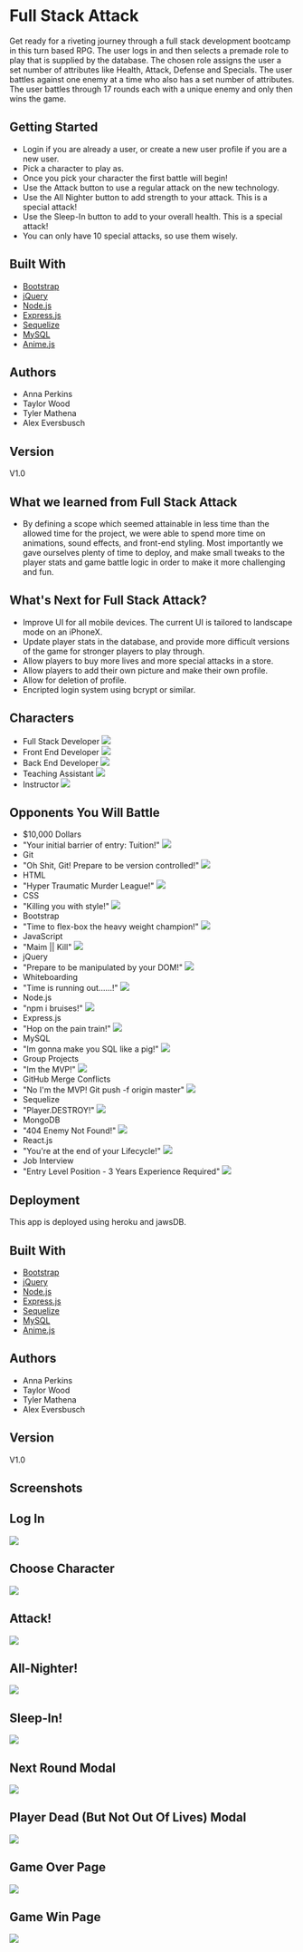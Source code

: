 # Full Stack Attack 

Get ready for a riveting journey through a full stack development bootcamp in this turn based RPG. The user logs in and then selects a premade role to play that is supplied by the database. The chosen role assigns the user a set number of attributes like Health, Attack, Defense and Specials. The user battles against one enemy at a time who also has a set number of attributes. The user battles through 17 rounds each with a unique enemy and only then wins the game.

## Getting Started

* Login if you are already a user, or create a new user profile if you are a new user. 
* Pick a character to play as. 
* Once you pick your character the first battle will begin!
* Use the Attack button to use a regular attack on the new technology. 
* Use the All Nighter button to add strength to your attack. This is a special attack!
* Use the Sleep-In button to add to your overall health. This is a special attack!
* You can only have 10 special attacks, so use them wisely. 

## Built With

* [Bootstrap](https://getbootstrap.com/docs/4.3/getting-started/introduction/)
* [jQuery](https://api.jquery.com/)
* [Node.js](https://nodejs.org/en/docs/)
* [Express.js](https://expressjs.com/en/starter/installing.html)
* [Sequelize](http://docs.sequelizejs.com/)
* [MySQL](https://dev.mysql.com/doc/)
* [Anime.js](https://animejs.com/documentation/)

## Authors

* Anna Perkins  
* Taylor Wood
* Tyler Mathena
* Alex Eversbusch

## Version

V1.0

## What we learned from Full Stack Attack
* By defining a scope which seemed attainable in less time than the allowed time for the project, we were able to spend more time on animations, sound effects, and front-end styling. Most importantly we gave ourselves plenty of time to deploy, and make small tweaks to the player stats and game battle logic in order to make it more challenging and fun.       

## What's Next for Full Stack Attack?
* Improve UI for all mobile devices. The current UI is tailored to landscape mode on an iPhoneX. 
* Update player stats in the database, and provide more difficult versions of the game for stronger players to play through. 
* Allow players to buy more lives and more special attacks in a store. 
* Allow players to add their own picture and make their own profile. 
* Allow for deletion of profile. 
* Encripted login system using bcrypt or similar. 

## Characters

* Full Stack Developer 
![](./public/images/opponents/fullstack.jpg)
* Front End Developer
![](./public/images/opponents/frontend.jpg)
* Back End Developer 
![](./public/images/opponents/backend.jpg)
* Teaching Assistant
![](./public/images/opponents/ta.png)
* Instructor
![](./public/images/opponents/jacob.png)

## Opponents You Will Battle
* $10,000 Dollars
* "Your initial barrier of entry: Tuition!"
![](./public/images/opponents/dollars.png)
* Git
* "Oh Shit, Git! Prepare to be version controlled!"
![](./public/images/opponents/git.png)
* HTML
* "Hyper Traumatic Murder League!"
![](./public/images/opponents/html.png)
* CSS
* "Killing you with style!"
![](./public/images/opponents/css.png)
* Bootstrap
* "Time to flex-box the heavy weight champion!"
![](./public/images/opponents/bootstrap.png)
* JavaScript
* "Maim || Kill"
![](./public/images/opponents/javascript.png)
* jQuery
* "Prepare to be manipulated by your DOM!"
![](./public/images/opponents/jquery.png)
* Whiteboarding
* "Time is running out......!"
![](./public/images/opponents/whiteboard.png)
* Node.js
* "npm i bruises!"
![](./public/images/opponents/node.png)
* Express.js
* "Hop on the pain train!"
![](./public/images/opponents/express.png)
* MySQL
* "Im gonna make you SQL like a pig!"
![](./public/images/opponents/mysql.png)
* Group Projects
* "Im the MVP!"
![](./public/images/opponents/group.png)
* GitHub Merge Conflicts
* "No I'm the MVP! Git push -f origin master"
![](./public/images/opponents/mergeConflict.png)
* Sequelize
* "Player.DESTROY!"
![](./public/images/opponents/sequelize.png)
* MongoDB
* "404 Enemy Not Found!"
![](./public/images/opponents/mongodb.png)
* React.js
* "You're at the end of your Lifecycle!"
![](./public/images/opponents/react.png)
* Job Interview
* "Entry Level Position - 3 Years Experience Required"
![](./public/images/opponents/interview.png)

## Deployment

This app is deployed using heroku and jawsDB.

## Built With

* [Bootstrap](https://getbootstrap.com/docs/4.3/getting-started/introduction/)
* [jQuery](https://api.jquery.com/)
* [Node.js](https://nodejs.org/en/docs/)
* [Express.js](https://expressjs.com/en/starter/installing.html)
* [Sequelize](http://docs.sequelizejs.com/)
* [MySQL](https://dev.mysql.com/doc/)
* [Anime.js](https://animejs.com/documentation/)

## Authors

* Anna Perkins  
* Taylor Wood
* Tyler Mathena
* Alex Eversbusch

## Version

V1.0

## Screenshots
## Log In
![](./public/images/Screenshots/loginpage.png)
## Choose Character
![](./public/images/Screenshots/choosecharpage.png)
## Attack!
![](./public/images/Screenshots/regattackpage.png)
## All-Nighter!
![](./public/images/Screenshots/allnighterpage.png)
## Sleep-In!
![](./public/images/Screenshots/sleepinpage.png)
## Next Round Modal
![](./public/images/Screenshots/nextroundpage.png)
## Player Dead (But Not Out Of Lives) Modal
![](./public/images/Screenshots/deadpage.png)
## Game Over Page
![](./public/images/Screenshots/gameoverpage.png)
## Game Win Page
![](./public/images/Screenshots/winpage.png)







